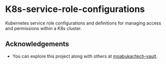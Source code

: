 # K8s-service-role-configurations

Kubernetes service role configurations and definitions for managing access and permissions within a K8s cluster.

## Acknowledgements
- You can explore this project along with others at [moabukar/tech-vault](https://github.com/moabukar/tech-vault).
